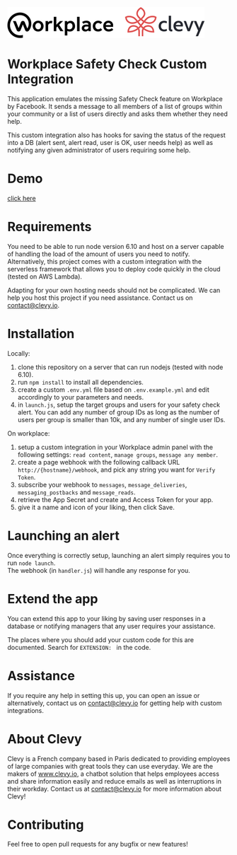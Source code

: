 [![Clevy logo](https://raw.githubusercontent.com/Clevyio/workplace-safety-check/master/assets/logo_clevy_workplace.png)](https://www.clevy.io)

# Workplace Safety Check Custom Integration

This application emulates the missing Safety Check feature on Workplace by Facebook. It sends a message to all members of a list of groups within your community or a list of users directly and asks them whether they need help.

This custom integration also has hooks for saving the status of the request into a DB (alert sent, alert read, user is OK, user needs help) as well as notifying any given administrator of users requiring some help.

# Demo

[click here](https://raw.githubusercontent.com/Clevyio/workplace-safety-check/master/assets/safety_check_demo.mp4)

# Requirements

You need to be able to run node version 6.10 and host on a server capable of handling the load of the amount of users you need to notify.  
Alternatively, this project comes with a custom integration with the serverless framework that allows you to deploy code quickly in the cloud (tested on AWS Lambda).

Adapting for your own hosting needs should not be complicated. We can help you host this project if you need assistance. Contact us on contact@clevy.io.

# Installation

Locally:  
1. clone this repository on a server that can run nodejs (tested with node 6.10).
2. run `npm install` to install all dependencies.
3. create a custom `.env.yml` file based on `.env.example.yml` and edit accordingly to your parameters and needs.
4. in `launch.js`, setup the target groups and users for your safety check alert. You can add any number of group IDs as long as the number of users per group is smaller than 10k, and any number of single user IDs.

On workplace:  
1. setup a custom integration in your Workplace admin panel with the following settings: `read content`, `manage groups`, `message any member`.
2. create a page webhook with the following callback URL `http://{hostname}/webhook`, and pick any string you want for `Verify Token`.
3. subscribe your webhook to `messages`, `message_deliveries`, `messaging_postbacks` and `message_reads`.
4. retrieve the App Secret and create and Access Token for your app.
5. give it a name and icon of your liking, then click Save.

# Launching an alert

Once everything is correctly setup, launching an alert simply requires you to run `node launch`.  
The webhook (in `handler.js`) will handle any response for you.

# Extend the app

You can extend this app to your liking by saving user responses in a database or notifying managers that any user requires your assistance.

The places where you should add your custom code for this are documented. Search for `EXTENSION: ` in the code.

# Assistance

If you require any help in setting this up, you can open an issue or alternatively, contact us on contact@clevy.io for getting help with custom integrations.

# About Clevy

Clevy is a French company based in Paris dedicated to providing employees of large companies with great tools they can use everyday. We are the makers of www.clevy.io, a chatbot solution that helps employees access and share information easily and reduce emails as well as interruptions in their workday. Contact us at contact@clevy.io for more information about Clevy!

# Contributing

Feel free to open pull requests for any bugfix or new features!
